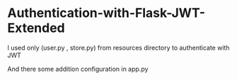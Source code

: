 # Authentication-with-Flask-JWT-Extended

I used only (user.py , store.py) from resources directory to authenticate with JWT

And there some addition configuration in app.py
